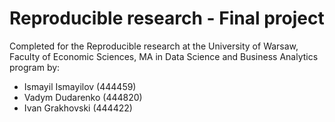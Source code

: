 # Reproducible research - Final project

Completed for the Reproducible research at the University of Warsaw, Faculty of Economic Sciences, MA in Data Science and Business Analytics program by:

- Ismayil Ismayilov (444459)
- Vadym Dudarenko (444820)
- Ivan Grakhovski (444422)
